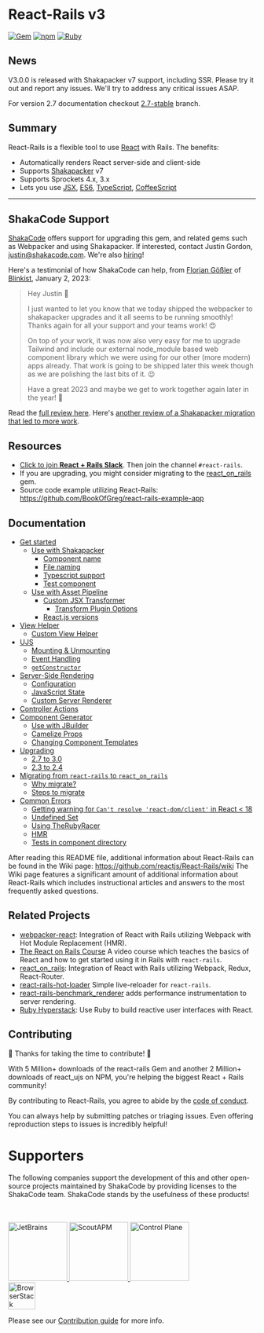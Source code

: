 # React-Rails v3

[![Gem](https://img.shields.io/gem/v/react-rails.svg?style=flat-square)](http://rubygems.org/gems/react-rails)
[![npm](https://img.shields.io/npm/v/react_ujs.svg?style=flat-square)](https://www.npmjs.com/package/react_ujs)
[![Ruby](https://github.com/reactjs/react-rails/actions/workflows/ruby.yml/badge.svg)](https://github.com/reactjs/react-rails/actions/workflows/ruby.yml)

## News
V3.0.0 is released with Shakapacker v7 support, including SSR. Please try it out and report any issues. We'll try to address any critical issues ASAP.

For version 2.7 documentation checkout [2.7-stable](https://github.com/reactjs/react-rails/tree/2.7-stable) branch.

## Summary
React-Rails is a flexible tool to use [React](http://facebook.github.io/react/) with Rails. The benefits:
* Automatically renders React server-side and client-side
* Supports [Shakapacker](https://github.com/shakacode/shakapacker) v7
* Supports Sprockets 4.x, 3.x
* Lets you use [JSX](http://facebook.github.io/react/docs/jsx-in-depth.html), [ES6](http://es6-features.org/), [TypeScript](https://www.typescriptlang.org/), [CoffeeScript](http://coffeescript.org/)

---
## ShakaCode Support

[ShakaCode](https://www.shakacode.com) offers support for upgrading this gem, and related gems such as Webpacker and using Shakapacker. If interested, contact Justin Gordon, [justin@shakacode.com](mailto:justin@shakacode.com). We're also [hiring](https://jobs.lever.co/shakacode/3bdbfdb3-4495-4611-a279-01dddb351abe)!

Here's a testimonial of how ShakaCode can help, from [Florian Gößler](https://github.com/FGoessler) of [Blinkist](https://www.blinkist.com/), January 2, 2023:
> Hey Justin 👋
>
> I just wanted to let you know that we today shipped the webpacker to shakapacker upgrades and it all seems to be running smoothly! Thanks again for all your support and your teams work! 😍
>
> On top of your work, it was now also very easy for me to upgrade Tailwind and include our external node_module based web component library which we were using for our other (more modern) apps already. That work is going to be shipped later this week though as we are polishing the last bits of it. 😉
>
> Have a great 2023 and maybe we get to work together again later in the year! 🙌

Read the [full review here](https://clutch.co/profile/shakacode#reviews?sort_by=date_DESC#review-2118154). Here's [another review of a Shakapacker migration that led to more work](https://clutch.co/profile/shakacode#reviews?sort_by=date_DESC#review-2096078).

## Resources
* [Click to join **React + Rails Slack**](https://reactrails.slack.com/join/shared_invite/enQtNjY3NTczMjczNzYxLTlmYjdiZmY3MTVlMzU2YWE0OWM0MzNiZDI0MzdkZGFiZTFkYTFkOGVjODBmOWEyYWQ3MzA2NGE1YWJjNmVlMGE). Then join the channel `#react-rails`.
* If you are upgrading, you might consider migrating to the [react_on_rails](https://github.com/shakacode/react_on_rails) gem.
* Source code example utilizing React-Rails: https://github.com/BookOfGreg/react-rails-example-app

## Documentation

- [Get started](docs/get-started.md)
  - [Use with Shakapacker](docs/get-started.md#use-with-shakapacker)
    - [Component name](docs/get-started.md#component-name)
    - [File naming](docs/get-started.md#file-naming)
    - [Typescript support](docs/get-started.md#typescript-support)
    - [Test component](docs/get-started.md#test-component)
  - [Use with Asset Pipeline](docs/get-started.md#use-with-asset-pipeline)
    - [Custom JSX Transformer](docs/get-started.md#custom-jsx-transformer)
      - [Transform Plugin Options](docs/get-started.md#transform-plugin-options)
    - [React.js versions](docs/get-started.md#reactjs-versions)
- [View Helper](docs/view-helper.md)
  - [Custom View Helper](docs/view-helper.md#custom-view-helper)
- [UJS](docs/ujs.md)
  - [Mounting & Unmounting](docs/ujs.md#mounting--unmounting)
  - [Event Handling](docs/ujs.md#event-handling)
  - [`getConstructor`](docs/ujs.md#getconstructor)
- [Server-Side Rendering](docs/server-side-rendering.md)
  - [Configuration](docs/server-side-rendering.md#configuration)
  - [JavaScript State](docs/server-side-rendering.md#javascript-state)
  - [Custom Server Renderer](docs/server-side-rendering.md#custom-server-renderer)
- [Controller Actions](docs/controller-actions.md)
- [Component Generator](docs/component-generator.md)
  - [Use with JBuilder](docs/component-generator.md#use-with-jbuilder)
  - [Camelize Props](docs/component-generator.md#camelize-props)
  - [Changing Component Templates](docs/component-generator.md#changing-component-templates)
- [Upgrading](docs/upgrading.md)
  - [2.7 to 3.0](docs/upgrading.md#27-to-30)
  - [2.3 to 2.4](docs/upgrading.md#23-to-24)
- [Migrating from `react-rails` to `react_on_rails`](docs/migrating-from-react-rails-to-react_on_rails.md)
  - [Why migrate?](docs/migrating-from-react-rails-to-react_on_rails.md#why-migrate)
  - [Steps to migrate](docs/migrating-from-react-rails-to-react_on_rails.md#steps-to-migrate)
- [Common Errors](docs/common-errors.md)
  - [Getting warning for `Can't resolve 'react-dom/client'` in React < 18](docs/common-errors.md#getting-warning-for-cant-resolve-react-domclient-in-react--18)
  - [Undefined Set](docs/common-errors.md#undefined-set)
  - [Using TheRubyRacer](docs/common-errors.md#using-therubyracer)
  - [HMR](docs/common-errors.md#hmr)
  - [Tests in component directory](docs/common-errors.md#tests-in-component-directory)

After reading this README file, additional information about React-Rails can be found in the Wiki page:
https://github.com/reactjs/React-Rails/wiki
The Wiki page features a significant amount of additional information about React-Rails which includes instructional articles and answers to the most frequently asked questions.

## Related Projects

- [webpacker-react](https://github.com/renchap/webpacker-react): Integration of React with Rails utilizing Webpack with Hot Module Replacement (HMR).
- [The React on Rails Course](https://learnetto.com/users/hrishio/courses/the-free-react-on-rails-5-course) A video course which teaches the basics of React and how to get started using it in Rails with `react-rails`.
- [react\_on\_rails](https://github.com/shakacode/react_on_rails): Integration of React with Rails utilizing Webpack, Redux, React-Router.
- [react-rails-hot-loader](https://github.com/rmosolgo/react-rails-hot-loader) Simple live-reloader for `react-rails`.
- [react-rails-benchmark_renderer](https://github.com/pboling/react-rails-benchmark_renderer) adds performance instrumentation to server rendering.
- [Ruby Hyperstack](https://hyperstack.org/): Use Ruby to build reactive user interfaces with React.

## Contributing

🎉 Thanks for taking the time to contribute! 🎉

With 5 Million+ downloads of the react-rails Gem and another 2 Million+ downloads of react_ujs on NPM, you're helping the biggest React + Rails community!

By contributing to React-Rails, you agree to abide by the [code of conduct](https://github.com/reactjs/react-rails/blob/master/CODE_OF_CONDUCT.md).

You can always help by submitting patches or triaging issues. Even offering reproduction steps to issues is incredibly helpful!

# Supporters

The following companies support the development of this and other open-source projects maintained by ShakaCode by providing licenses to the ShakaCode team. ShakaCode stands by the usefulness of these products!

<br />
<br />

<a href="https://www.jetbrains.com">
  <img src="https://user-images.githubusercontent.com/4244251/184881139-42e4076b-024b-4b30-8c60-c3cd0e758c0a.png" alt="JetBrains" height="120px">
</a>
<a href="https://scoutapp.com">
  <picture>
    <source media="(prefers-color-scheme: dark)" srcset="https://user-images.githubusercontent.com/4244251/184881147-0d077438-3978-40da-ace9-4f650d2efe2e.png">
    <source media="(prefers-color-scheme: light)" srcset="https://user-images.githubusercontent.com/4244251/184881152-9f2d8fba-88ac-4ba6-873b-22387f8711c5.png">
    <img alt="ScoutAPM" src="https://user-images.githubusercontent.com/4244251/184881152-9f2d8fba-88ac-4ba6-873b-22387f8711c5.png" height="120px">
  </picture>
</a>
<a href="https://controlplane.com">
  <picture>
    <img alt="Control Plane" src="https://github.com/shakacode/.github/assets/20628911/90babd87-62c4-4de3-baa4-3d78ef4bec25" height="120px">
  </picture>
</a>
<br />
<a href="https://www.browserstack.com">
  <picture>
    <source media="(prefers-color-scheme: dark)" srcset="https://user-images.githubusercontent.com/4244251/184881122-407dcc29-df78-4b20-a9ad-f597b56f6cdb.png">
    <source media="(prefers-color-scheme: light)" srcset="https://user-images.githubusercontent.com/4244251/184881129-e1edf4b7-3ae1-4ea8-9e6d-3595cf01609e.png">
    <img alt="BrowserStack" src="https://user-images.githubusercontent.com/4244251/184881129-e1edf4b7-3ae1-4ea8-9e6d-3595cf01609e.png" height="55px">
  </picture>
</a>

Please see our [Contribution guide](https://github.com/reactjs/react-rails/blob/master/CONTRIBUTING.md) for more info.

